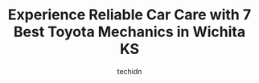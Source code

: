 ---
layout: ampstory
image: https://images.unsplash.com/photo-1551727324-355cda9f1884?ixlib=rb-4.0.3&ixid=MnwxMjA3fDB8MHxwaG90by1wYWdlfHx8fGVufDB8fHx8&auto=format&fit=crop&w=640&h=853&q=80
author: techidn
featured: false
description: If youre in need of trustworthy and skilled Toyota Mechanic in Wichita KS, USA, youll be pleased to discover the 7 best Toyota Mechanic in town. Their expertise and commitment to customer 
title: Experience Reliable Car Care with 7 Best Toyota Mechanics in Wichita KS
cover:
   title: Experience Reliable Car Care with 7 Best Toyota Mechanics in Wichita KS
   subtitle: Rickpate
   background: https://images.unsplash.com/photo-1551727324-355cda9f1884?ixlib=rb-4.0.3&ixid=MnwxMjA3fDB8MHxwaG90by1wYWdlfHx8fGVufDB8fHx8&auto=format&fit=crop&w=640&h=853&q=80

pages: 
 - layout: thirds
   top: <h1>#1 Yost Auto Service</h1>
   bottom: "<p>Yost is outstanding.Always helpful. Dont do work that doesnt need to be done. Fair. I recommend them to everyone. Bonus - the coffee machine is stellar if you have to wa</p>"
   background: https://www.knot35.com/toplist/wp-content/uploads/2023/06/best-toyota-mechanic-1-in-wichita-ks-1685834562.jpeg
   backgroundblur: true
 - layout: thirds
   top: <h1>#2 Tracys Automotive Tire Pros</h1>
   bottom: "<p>525 E 1st St N, Wichita, KS 67202, United States</p>"
   background: https://www.knot35.com/toplist/wp-content/uploads/2023/06/best-toyota-mechanic-2-in-wichita-ks-1685834562.png
   cta:
      link: https://www.knot35.com/toplist/experience-reliable-car-care-with-7-best-toyota-mechanics-in-wichita-ks/
      text: Experience Reliable Car Care with 7 Best Toyota Mechanics in Wichita KS
 - layout: thirds
   top: <h1>#3 Woodys Automotive-North</h1>
   bottom: "<p>2600 N Amidon Ave, Wichita, KS 67204, United States</p>"
   background: https://www.knot35.com/toplist/wp-content/uploads/2023/06/best-toyota-mechanic-3-in-wichita-ks-1685834563.jpeg
   cta:
      link: https://www.knot35.com/toplist/experience-reliable-car-care-with-7-best-toyota-mechanics-in-wichita-ks/
      text: Experience Reliable Car Care with 7 Best Toyota Mechanics in Wichita KS
 - layout: thirds
   top: <h1>#4 Woodys Automotive - College Hill</h1>
   bottom: "<p>4645 E Central Ave, Wichita, KS 67208, United States</p>"
   background: https://images.unsplash.com/photo-1591393223703-56fe1347ac62?ixlib=rb-4.0.3&ixid=MnwxMjA3fDB8MHxwaG90by1wYWdlfHx8fGVufDB8fHx8&auto=format&fit=crop&w=640&h=853&q=80
   cta:
      link: https://www.knot35.com/toplist/experience-reliable-car-care-with-7-best-toyota-mechanics-in-wichita-ks/
      text: Experience Reliable Car Care with 7 Best Toyota Mechanics in Wichita KS
 - layout: thirds
   top: <h1>#5 Just Right Auto Repair</h1>
   bottom: "<p>4312 W Central Ave, Wichita, KS 67212, United States</p>"
   background: https://images.unsplash.com/photo-1604871000636-074fa5117945?ixlib=rb-4.0.3&ixid=MnwxMjA3fDB8MHxwaG90by1wYWdlfHx8fGVufDB8fHx8&auto=format&fit=crop&w=640&h=853&q=80
   cta:
      link: https://www.knot35.com/toplist/experience-reliable-car-care-with-7-best-toyota-mechanics-in-wichita-ks/
      text: Experience Reliable Car Care with 7 Best Toyota Mechanics in Wichita KS
 - layout: thirds
   top: <h1>#6 HD Automotive</h1>
   bottom: "<p>1501 W Douglas Ave, Wichita, KS 67213, United States</p>"
   background: https://images.unsplash.com/photo-1620421680010-0766ff230392?ixlib=rb-4.0.3&ixid=MnwxMjA3fDB8MHxwaG90by1wYWdlfHx8fGVufDB8fHx8&auto=format&fit=crop&w=640&h=853&q=80
   cta:
      link: https://www.knot35.com/toplist/experience-reliable-car-care-with-7-best-toyota-mechanics-in-wichita-ks/
      text: Experience Reliable Car Care with 7 Best Toyota Mechanics in Wichita KS
 - layout: thirds
   top: <h1>#7 Franks Automotive</h1>
   bottom: "<p>875 N West St, Wichita, KS 67203, United States</p>"
   background: https://images.unsplash.com/photo-1515405295579-ba7b45403062?ixlib=rb-4.0.3&ixid=MnwxMjA3fDB8MHxwaG90by1wYWdlfHx8fGVufDB8fHx8&auto=format&fit=crop&w=640&h=853&q=80
   cta:
      link: https://www.knot35.com/toplist/experience-reliable-car-care-with-7-best-toyota-mechanics-in-wichita-ks/
      text: Experience Reliable Car Care with 7 Best Toyota Mechanics in Wichita KS
 - layout: thirds
   middle: Continue reading...
   background: https://images.unsplash.com/photo-1564951434112-64d74cc2a2d7?ixlib=rb-4.0.3&ixid=MnwxMjA3fDB8MHxwaG90by1wYWdlfHx8fGVufDB8fHx8&auto=format&fit=crop&w=640&h=853&q=80
   cta:
      link: https://www.knot35.com/toplist/experience-reliable-car-care-with-7-best-toyota-mechanics-in-wichita-ks/
      text: Experience Reliable Car Care with 7 Best Toyota Mechanics in Wichita KS
      
---